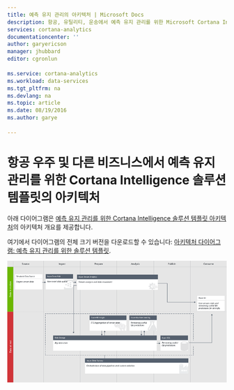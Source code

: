 ```yaml
---
title: 예측 유지 관리의 아키텍처 | Microsoft Docs
description: 항공, 유틸리티, 운송에서 예측 유지 관리를 위한 Microsoft Cortana Intelligence 솔루션 템플릿의 아키텍처 다이어그램.
services: cortana-analytics
documentationcenter: ''
author: garyericson
manager: jhubbard
editor: cgronlun

ms.service: cortana-analytics
ms.workload: data-services
ms.tgt_pltfrm: na
ms.devlang: na
ms.topic: article
ms.date: 08/19/2016
ms.author: garye

---
```

# 항공 우주 및 다른 비즈니스에서 예측 유지 관리를 위한 Cortana Intelligence 솔루션 템플릿의 아키텍처
아래 다이어그램은 [예측 유지 관리를 위한 Cortana Intelligence 솔루션 템플릿 아키텍처](https://gallery.cortanaanalytics.com/SolutionTemplate/Predictive-Maintenance-for-Aerospace-1)의 아키텍처 개요를 제공합니다.

여기에서 다이어그램의 전체 크기 버전을 다운로드할 수 있습니다: [아키텍처 다이어그램: 예측 유지 관리를 위한 솔루션 템플릿](http://download.microsoft.com/download/1/9/B/19B815F0-D1B0-4F67-AED3-A40544225FD1/ca-topologies-maintenance-prediction.png).

![예측 유지 관리를 위한 Microsoft Cortana Intelligence 솔루션 템플릿 아키텍처 다이어그램][image]

[image]: ./media/cortana-analytics-architecture-predictive-maintenance/ca-topologies-maintenance-prediction.png

<!---HONumber=AcomDC_0914_2016-->